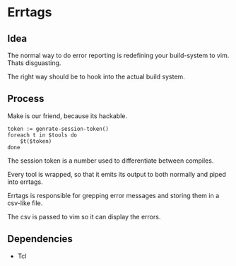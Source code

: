 # Errtags

## Idea
The normal way to do error reporting is redefining your build-system to vim.
Thats disguasting.

The right way should be to hook into the actual build system.

## Process
Make is our friend, because its hackable.

    token := genrate-session-token()
    foreach t in $tools do
        $t($token)
    done

The session token is a number used to differentiate between compiles.

Every tool is wrapped, so that it emits its output to both normally and piped into errtags.

Errtags is responsible for grepping error messages and storing them in a csv-like file.

The csv is passed to vim so it can display the errors.

## Dependencies
+ Tcl
